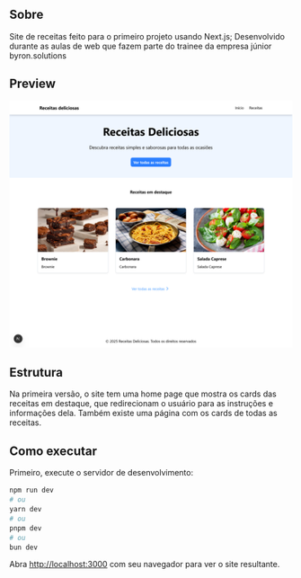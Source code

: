 ## Sobre

Site de receitas feito para o primeiro projeto usando Next.js;
Desenvolvido durante as aulas de web que fazem parte do trainee da empresa júnior byron.solutions

## Preview

![Preview da Home Page](public/preview/preview.png)

## Estrutura

Na primeira versão, o site tem uma home page que mostra os cards das receitas em destaque, que redirecionam o usuário para as instruções e informações dela. Também existe uma página com os cards de todas as receitas.

## Como executar

Primeiro, execute o servidor de desenvolvimento:

```bash
npm run dev
# ou
yarn dev
# ou
pnpm dev
# ou
bun dev
```

Abra [http://localhost:3000](http://localhost:3000) com seu navegador para ver o site resultante.
